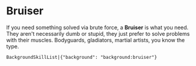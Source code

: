 # Bruiser

If you need something solved via brute force, a **Bruiser** is what you need. They aren't necessarily dumb or stupid, they just prefer to solve problems with their muscles. Bodyguards, gladiators, martial artists, you know the type.

`BackgroundSkillList|{"background": "background:bruiser"}`